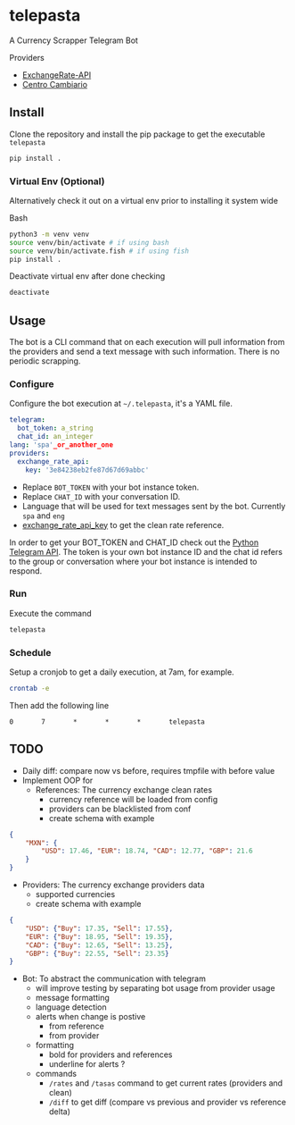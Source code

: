 # telepasta

A Currency Scrapper Telegram Bot

Providers

- [ExchangeRate-API](https://app.exchangerate-api.com)
- [Centro Cambiario](https://www.efectivodivisas.com.mx)

## Install

Clone the repository and install the pip package to get the executable `telepasta`

```bash
pip install .
```

### Virtual Env (Optional)

Alternatively check it out on a virtual env prior to installing it system wide

Bash

```bash
python3 -m venv venv
source venv/bin/activate # if using bash
source venv/bin/activate.fish # if using fish
pip install .
```

Deactivate virtual env after done checking

```bash
deactivate
```

## Usage

The bot is a CLI command that on each execution will pull information from the providers and send a text message with such information. There is no periodic scrapping.

### Configure

Configure the bot execution at `~/.telepasta`, it's a YAML file.

```yaml
telegram:
  bot_token: a_string
  chat_id: an_integer
lang: 'spa'_or_another_one
providers:
  exchange_rate_api:
    key: '3e84238eb2fe87d67d69abbc'
```

- Replace `BOT_TOKEN` with your bot instance token.
- Replace `CHAT_ID` with your conversation ID.
- Language that will be used for text messages sent by the bot. Currently `spa` and `eng`
- [exchange_rate_api_key](https://app.exchangerate-api.com/dashboard) to get the clean rate reference.

In order to get your BOT_TOKEN and CHAT_ID check out the [Python Telegram API](https://github.com/python-telegram-bot/python-telegram-bot/wiki/Introduction-to-the-API). The token is your own bot instance ID and the chat id refers to the group or conversation where your bot instance is intended to respond.

### Run

Execute the command

```bash
telepasta
```

### Schedule

Setup a cronjob to get a daily execution, at 7am, for example.

```bash
crontab -e
```

Then add the following line

```text
0       7       *       *       *       telepasta
```

## TODO

- Daily diff: compare now vs before, requires tmpfile with before value
- Implement OOP for
  - References: The currency exchange clean rates
    - currency reference will be loaded from config
    - providers can be blacklisted from conf
    - create schema with example

```json
{
    "MXN": {
        "USD": 17.46, "EUR": 18.74, "CAD": 12.77, "GBP": 21.6
    }
}
```

  - Providers: The currency exchange providers data
    - supported currencies
    - create schema with example

```json
{
    "USD": {"Buy": 17.35, "Sell": 17.55},
    "EUR": {"Buy": 18.95, "Sell": 19.35},
    "CAD": {"Buy": 12.65, "Sell": 13.25},
    "GBP": {"Buy": 22.55, "Sell": 23.35}
}
```

  - Bot: To abstract the communication with telegram
    - will improve testing by separating bot usage from provider usage
    - message formatting
    - language detection
    - alerts when change is postive
      - from reference
      - from provider
    - formatting
      - bold for providers and references
      - underline for alerts ?
    - commands
      - `/rates` and `/tasas` command to get current rates (providers and clean)
      - `/diff` to get diff (compare vs previous and provider vs reference delta)
